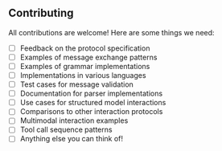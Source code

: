 ## Contributing

All contributions are welcome! Here are some things we need:

- [ ] Feedback on the protocol specification
- [ ] Examples of message exchange patterns
- [ ] Examples of grammar implementations
- [ ] Implementations in various languages
- [ ] Test cases for message validation
- [ ] Documentation for parser implementations
- [ ] Use cases for structured model interactions
- [ ] Comparisons to other interaction protocols
- [ ] Multimodal interaction examples
- [ ] Tool call sequence patterns
- [ ] Anything else you can think of!